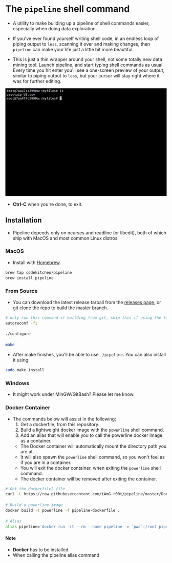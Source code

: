 # The `pipeline` shell command

- A utility to make building up a pipeline of shell commands easier, especially when
doing data exploration.

- If you've ever found yourself writing shell code, in an endless loop of piping
output to `less`, scanning it over and making changes, then `pipeline` can make
your life just a little bit more beautiful.

- This is just a thin wrapper around your shell, not some totally new data mining
tool. Launch pipeline, and start typing shell commands as usual. Every time you
hit enter you'll see a one-screen preview of your output, similar to piping
output to `less`, but your cursor will stay right where it was for further
editing.

![](pipeline_demo.gif)

- **Ctrl-C** when you're done, to exit.

## Installation

- Pipeline depends only on ncurses and readline (or libedit), both of which ship with MacOS and most common Linux distros.

### MacOS

- Install with [Homebrew](https://brew.sh).

```sh
brew tap codekitchen/pipeline
brew install pipeline
```

### From Source

- You can download the latest release tarball from the [releases page](https://github.com/codekitchen/pipeline/releases), or git clone the repo to build the master branch.

```sh
# only run this command if building from git, skip this if using the tarballs from release page
autoreconf -fi

./configure

make
```

- After make finishes, you'll be able to use `./pipeline`. You can also install it using:

```sh
sudo make install
```

### Windows

- It might work under MinGW/GitBash? Please let me know.

### Docker Container

- The commands below will assist in the following;
  1. Get a dockerfile, from this repository.
  2. Build a lightweight docker image with the `powerline` shell command.
  3. Add an alias that will enable you to call the powerline docker image as a container.
    - The Docker container will automatically mount the directory path you are at.
    - It will also spawn the `powerline` shell command, so you won't feel as if you are in a container.
    - You will exit the docker container, when exiting the `powerline` shell command.
    - The docker container will be removed after exiting the container.

```sh
# Get the dockerfile2 file
curl -L https://raw.githubusercontent.com/iAmG-r00t/pipeline/master/Dockerfile2 -o pipeline-dockerfile

# Build a powerline image
docker build -t powerline -f pipeline-dockerfile .

# Alias
alias pipeline='docker run -it --rm --name pipeline -v `pwd`:/root pipeline:latest' 
```

#### Note

- **Docker** has to be installed.
- When calling the pipeline alias command
